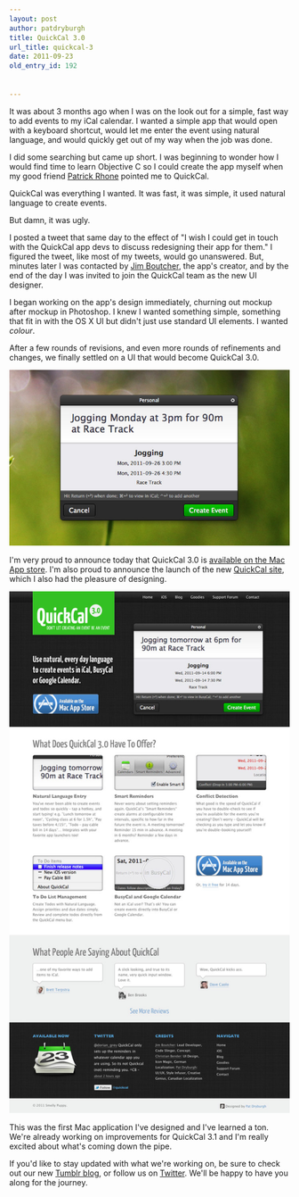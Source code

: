 ```yaml
---
layout: post
author: patdryburgh
title: QuickCal 3.0
url_title: quickcal-3
date: 2011-09-23
old_entry_id: 192


---
```


It was about 3 months ago when I was on the look out for a simple, fast way to add events to my iCal calendar. I wanted a simple app that would open with a keyboard shortcut, would let me enter the event using natural language, and would quickly get out of my way when the job was done.

I did some searching but came up short. I was beginning to wonder how I would find time to learn Objective C so I could create the app myself when my good friend [Patrick Rhone](http://patrickrhone.com) pointed me to QuickCal.

QuickCal was everything I wanted. It was fast, it was simple, it used natural language to create events.

But damn, it was ugly.

I posted a tweet that same day to the effect of "I wish I could get in touch with the QuickCal app devs to discuss redesigning their app for them." I figured the tweet, like most of my tweets, would go unanswered. But, minutes later I was contacted by [Jim Boutcher](http://jimboutcher.com), the app's creator, and by the end of the day I was invited to join the QuickCal team as the new UI designer.

I began working on the app's design immediately, churning out mockup after mockup in Photoshop. I knew I wanted something simple, something that fit in with the OS X UI but didn't just use standard UI elements. I wanted *colour*.

After a few rounds of revisions, and even more rounds of refinements and changes, we finally settled on a UI that would become QuickCal 3.0.

<img src="/images/uploads/quickcalui.jpg" alt="QuickCal UI" class="iwide" />

I'm very proud to announce today that QuickCal 3.0 is [available on the Mac App store](http://itunes.apple.com/app/quickcal/id416581096). I'm also proud to announce the launch of the new [QuickCal site](http://quickcalapp.com), which I also had the pleasure of designing.

<img src="/images/uploads/quickcalsite.jpg" alt="QuickCal Site" class="iwide" />

This was the first Mac application I've designed and I've learned a ton. We're already working on improvements for QuickCal 3.1 and I'm really excited about what's coming down the pipe.

If you'd like to stay updated with what we're working on, be sure to check out our new [Tumblr blog](http://blog.quickcalapp.com), or follow us on [Twitter](http://twitter.com/quickcal). We'll be happy to have you along for the journey.